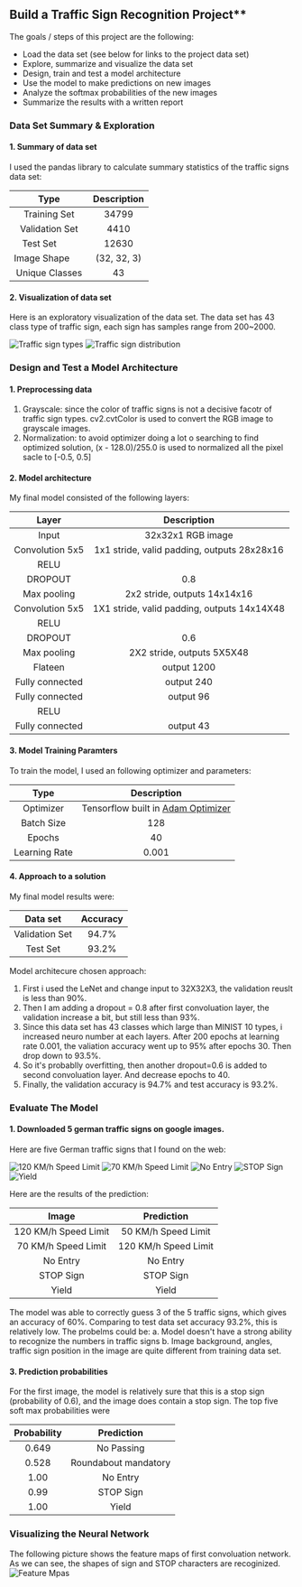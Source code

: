 ## Build a Traffic Sign Recognition Project**

The goals / steps of this project are the following:
* Load the data set (see below for links to the project data set)
* Explore, summarize and visualize the data set
* Design, train and test a model architecture
* Use the model to make predictions on new images
* Analyze the softmax probabilities of the new images
* Summarize the results with a written report


[//]: # (Image References)

[image1]: ./readme_images/train_imgs_visualization.png "Visualization"
[image2]: ./readme_images/Sign_type_bar_chart.png "Sign counts"
[image3]: ./readme_images/visualization_featureMaps.png "Feature Map"
[image4]: ./test_images_resized/120_limit.jpg "Traffic Sign 1"
[image5]: ./test_images_resized/70_limit.jpg "Traffic Sign 2"
[image6]: ./test_images_resized/No_entry.jpg "Traffic Sign 3"
[image7]: ./test_images_resized/Yield.jpg "Traffic Sign 4"
[image8]: ./test_images_resized/stop.jpg "Traffic Sign 5"

### Data Set Summary & Exploration

#### 1. Summary of data set

I used the pandas library to calculate summary statistics of the traffic
signs data set:

| Type         		       |     Description	        					| 
|:---------------------:|:---------------------------------------------:| 
| Training Set       		 | 34799   							 | 
| Validation Set     	  | 4410 	          |
| Test Set					         |	12630						     |
| Image Shape	      	   | (32, 32, 3) 				|
| Unique Classes        | 43      								|

#### 2. Visualization of data set

Here is an exploratory visualization of the data set. The data set has 43 class type of traffic sign, each sign has samples range from 200~2000.

![Traffic sign types][image1]
![Traffic sign distribution][image2]

### Design and Test a Model Architecture

#### 1. Preprocessing data

1. Grayscale: since the color of traffic signs is not a decisive facotr of traffic sign types. cv2.cvtColor is used to convert the RGB image to grayscale images.
2. Normalization: to avoid optimizer doing a lot o searching to find optimized solution, (x - 128.0)/255.0 is used to normalized all the pixel sacle to [-0.5, 0.5]


#### 2. Model architecture

My final model consisted of the following layers:

| Layer         		      |     Description	        					                 | 
|:---------------------:|:---------------------------------------------:| 
| Input         		      | 32x32x1 RGB image   							                   | 
| Convolution 5x5     	 | 1x1 stride, valid padding, outputs 28x28x16 	 |
| RELU					             |												                                   |
| DROPOUT               | 0.8                                           |
| Max pooling	      	   | 2x2 stride,  outputs 14x14x16 				            |
| Convolution 5x5	      | 1X1 stride, valid padding, outputs 14x14X48   |
| RELU                  |                                               |
| DROPOUT               | 0.6                                           |
| Max pooling           | 2X2 stride, outputs 5X5X48                    |
| Flateen               | output 1200                                   |
| Fully connected		     | output 240        									                   |
| Fully connected       | output 96                                     |
| RELU                  |                                               |
| Fully connected       | output 43                                     |
 

#### 3. Model Training Paramters

To train the model, I used an following optimizer and parameters:

| Type         		       | Description	        					                                             |
|:---------------------:|:---------------------------------------------------------------------:|
| Optimizer         		  | Tensorflow built in [Adam Optimizer](https://arxiv.org/abs/1412.6980) |
| Batch Size     	      | 128	                                                                  |
| Epochs					           |	40										                                                          |
| Learning Rate         | 0.001                                                                 |


#### 4. Approach to a solution

My final model results were:

| Data set               | Accuracy         |
|:----------------------:|:----------------:|
| Validation Set         | 94.7%            |
| Test Set               | 93.2%            |

Model architecure chosen approach:
1. First i used the LeNet and change input to 32X32X3, the validation reuslt is less than 90%.
2. Then I am adding a dropout = 0.8 after first convoluation layer, the validation increase a bit, but still less than 93%.
3. Since this data set has 43 classes which large than MINIST 10 types, i increased neuro number at each layers. After 200 epochs at learning rate 0.001, the valiation accuracy went up to 95% after epochs 30. Then drop down to 93.5%.
4. So it's probablly overfitting, then another dropout=0.6 is added to second convoluation layer. And decrease epochs to 40.
5. Finally, the validation accuracy is 94.7% and test accuracy is 93.2%.
 

### Evaluate The Model

#### 1. Downloaded 5 german traffic signs on google images.

Here are five German traffic signs that I found on the web:

![120 KM/h Speed Limit][image4] ![70 KM/h Speed Limit][image5] ![No Entry][image6] 
![STOP Sign][image7] ![Yield][image8]

Here are the results of the prediction:

| Image			              |     Prediction	        					                  | 
|:---------------------:|:---------------------------------------------:| 
| 120 KM/h Speed Limit  | 50 KM/h Speed Limit   									               | 
| 70 KM/h Speed Limit   | 120 KM/h Speed Limit 										               |
| No Entry              | No Entry                           											|
| STOP Sign	      		    | STOP Sign					 				                           |
| Yield               		| Yield                                  							|


The model was able to correctly guess 3 of the 5 traffic signs, which gives an accuracy of 60%.
Comparing to test data set accuracy 93.2%, this is relatively low. The probelms could be:
a. Model doesn't have a strong ability to recognize the numbers in traffic signs
b. Image background, angles, traffic sign position in the image are quite different from training data set.

#### 3. Prediction probabilities

For the first image, the model is relatively sure that this is a stop sign (probability of 0.6), and the image does contain a stop sign. The top five soft max probabilities were

| Probability			        |     Prediction	        					                  | 
|:---------------------:|:---------------------------------------------:| 
| 0.649                 | No Passing            									               | 
| 0.528                 | Roundabout mandatory 										               |
| 1.00                  | No Entry                           											|
| 0.99	      		         | STOP Sign					 				                           |
| 1.00               		 | Yield                                  							|

### Visualizing the Neural Network 
The following picture shows the feature maps of first convoluation network.
As we can see, the shapes of sign and STOP characters are recoginized. 
![Feature Mpas][image3]

